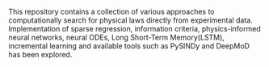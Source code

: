 This repository contains a collection of various approaches to computationally search for physical laws directly from experimental data. 
Implementation of sparse regression, information criteria, physics-informed neural networks, neural ODEs, Long Short-Term Memory(LSTM), incremental learning and available tools such as PySINDy and DeepMoD has been explored.
